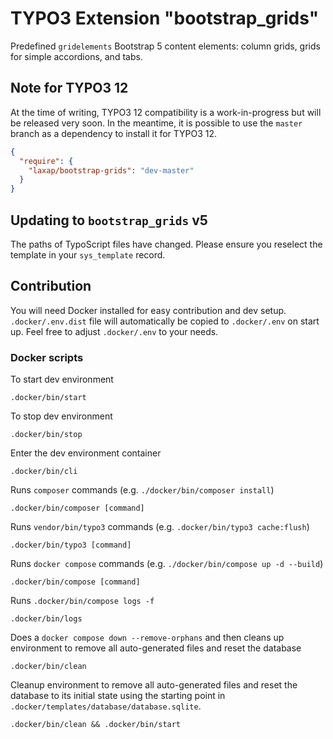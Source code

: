 # TYPO3 Extension "bootstrap_grids"

Predefined `gridelements` Bootstrap 5 content elements: column grids, grids for simple accordions, and tabs.

## Note for TYPO3 12

At the time of writing, TYPO3 12 compatibility is a work-in-progress but will be released very soon. In the meantime, it
is possible to use the `master` branch as a dependency to install it for TYPO3 12.

```json
{
  "require": {
    "laxap/bootstrap-grids": "dev-master"
  }
}
```

## Updating to `bootstrap_grids` v5

The paths of TypoScript files have changed. Please ensure you reselect the template in your `sys_template` record.

## Contribution

You will need Docker installed for easy contribution and dev setup. `.docker/.env.dist` file will automatically be
copied to `.docker/.env` on start up. Feel free to adjust `.docker/.env` to your needs. 

### Docker scripts

To start dev environment

```shell
.docker/bin/start
```

To stop dev environment

```shell
.docker/bin/stop
```

Enter the dev environment container

```shell
.docker/bin/cli
```

Runs `composer` commands (e.g. `./docker/bin/composer install`)

```shell
.docker/bin/composer [command]
```

Runs `vendor/bin/typo3` commands (e.g. `.docker/bin/typo3 cache:flush`)

```shell
.docker/bin/typo3 [command]
```

Runs `docker compose` commands (e.g. `./docker/bin/compose up -d --build`)

```shell
.docker/bin/compose [command]
```

Runs `.docker/bin/compose logs -f`

```shell
.docker/bin/logs
```

Does a `docker compose down --remove-orphans` and then cleans up environment to remove all auto-generated files and reset the database

```shell
.docker/bin/clean
```

Cleanup environment to remove all auto-generated files and reset the database to its initial state using the starting 
point in `.docker/templates/database/database.sqlite`.

```shell
.docker/bin/clean && .docker/bin/start
```